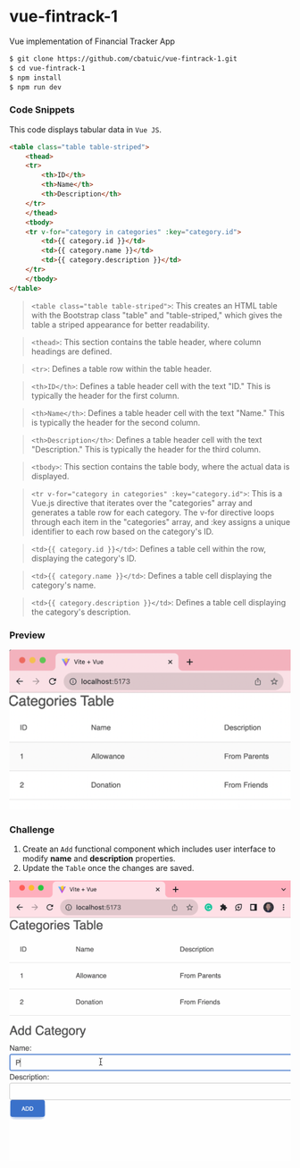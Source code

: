 # vue-fintrack-1
 Vue implementation of Financial Tracker App

```bash
$ git clone https://github.com/cbatuic/vue-fintrack-1.git
$ cd vue-fintrack-1
$ npm install
$ npm run dev
```

### Code Snippets
This code displays tabular data in ```Vue JS```.
```html
<table class="table table-striped">
    <thead>
    <tr>
        <th>ID</th>
        <th>Name</th>
        <th>Description</th>
    </tr>
    </thead>
    <tbody>
    <tr v-for="category in categories" :key="category.id">
        <td>{{ category.id }}</td>
        <td>{{ category.name }}</td>
        <td>{{ category.description }}</td>
    </tr>
    </tbody>
</table>
```
> ```<table class="table table-striped">```: This creates an HTML table with the Bootstrap class "table" and "table-striped," which gives the table a striped appearance for better readability.

> ```<thead>```: This section contains the table header, where column headings are defined.

> ```<tr>```: Defines a table row within the table header.

> ```<th>ID</th>```: Defines a table header cell with the text "ID." This is typically the header for the first column.

> ```<th>Name</th>```: Defines a table header cell with the text "Name." This is typically the header for the second column.

> ```<th>Description</th>```: Defines a table header cell with the text "Description." This is typically the header for the third column.

> ```<tbody>```: This section contains the table body, where the actual data is displayed.

> ```<tr v-for="category in categories" :key="category.id">```: This is a Vue.js directive that iterates over the "categories" array and generates a table row for each category. The v-for directive loops through each item in the "categories" array, and :key assigns a unique identifier to each row based on the category's ID.

> ```<td>{{ category.id }}</td>```: Defines a table cell within the row, displaying the category's ID.

> ```<td>{{ category.name }}</td>```: Defines a table cell displaying the category's name.

> ```<td>{{ category.description }}</td>```: Defines a table cell displaying the category's description.
</p>

### Preview

![fintrack-vue-1](./fintrack-vue-1-display.png)

### Challenge

1. Create an ```Add``` functional component which includes user interface to modify **name** and **description** properties.
2. Update the ```Table``` once the changes are saved.

![fintrack-vue-1](./fintrack-vue-1.gif)